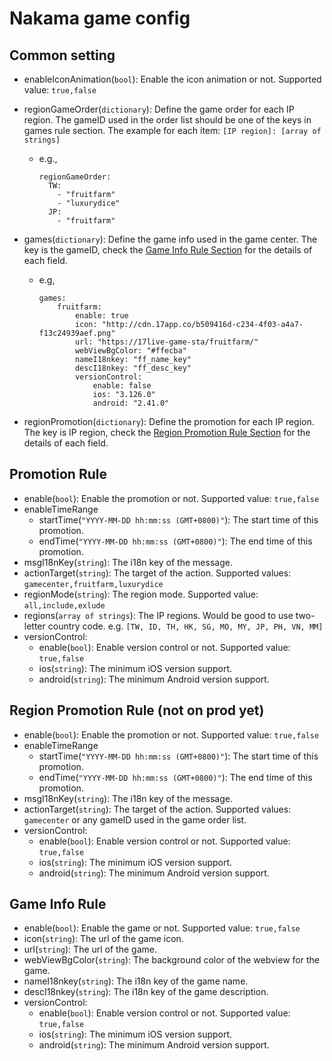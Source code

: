 # Nakama game config

## Common setting
- enableIconAnimation(`bool`): Enable the icon animation or not. Supported value: `true,false`
- regionGameOrder(`dictionary`): Define the game order for each IP region. The gameID used in the order list should be one of the keys in games rule section. The example for each item: `[IP region]: [array of strings]`
    - e.g.,
        ```
        regionGameOrder:
          TW:
            - "fruitfarm"
            - "luxurydice"
          JP:
            - "fruitfarm"
        ```

- games(`dictionary`): Define the game info used in the game center. The key is the gameID, check the [Game Info Rule Section](#Game-Info-Rule) for the details of each field.
    - e.g,
        ```
        games:
            fruitfarm:
                enable: true
                icon: "http://cdn.17app.co/b509416d-c234-4f03-a4a7-f13c24939aef.png"
                url: "https://17live-game-sta/fruitfarm/"
                webViewBgColor: "#ffecba"
                nameI18nkey: "ff_name_key"
                descI18nkey: "ff_desc_key"
                versionControl:
                    enable: false
                    ios: "3.126.0"
                    android: "2.41.0"
        ```

- regionPromotion(`dictionary`): Define the promotion for each IP region. The key is IP region, check the [Region Promotion Rule Section](#Region-Promotion-Rule) for the details of each field.


## Promotion Rule
- enable(`bool`): Enable the promotion or not. Supported value: `true,false`
- enableTimeRange
    - startTime(`"YYYY-MM-DD hh:mm:ss (GMT+0800)"`): The start time of this promotion.
    - endTime(`"YYYY-MM-DD hh:mm:ss (GMT+0800)"`): The end time of this promotion.
- msgI18nKey(`string`): The i18n key of the message.
- actionTarget(`string`): The target of the action. Supported values: `gamecenter,fruitfarm,luxurydice`
- regionMode(`string`): The region mode. Supported value: `all,include,exlude`
- regions(`array of strings`): The IP regions. Would be good to use two-letter country code. e.g. `[TW, ID, TH, HK, SG, MO, MY, JP, PH, VN, MM]`
- versionControl:
    - enable(`bool`): Enable version control or not. Supported value: `true,false`
    - ios(`string`): The minimum iOS version support.
    - android(`string`): The minimum Android version support.

## Region Promotion Rule (not on prod yet)
- enable(`bool`): Enable the promotion or not. Supported value: `true,false`
- enableTimeRange
    - startTime(`"YYYY-MM-DD hh:mm:ss (GMT+0800)"`): The start time of this promotion.
    - endTime(`"YYYY-MM-DD hh:mm:ss (GMT+0800)"`): The end time of this promotion.
- msgI18nKey(`string`): The i18n key of the message.
- actionTarget(`string`): The target of the action. Supported values: `gamecenter` or any gameID used in the game order list.
- versionControl:
    - enable(`bool`): Enable version control or not. Supported value: `true,false`
    - ios(`string`): The minimum iOS version support.
    - android(`string`): The minimum Android version support.

## Game Info Rule
- enable(`bool`): Enable the game or not. Supported value: `true,false`
- icon(`string`): The url of the game icon.
- url(`string`): The url of the game.
- webViewBgColor(`string`): The background color of the webview for the game.
- nameI18nkey(`string`): The i18n key of the game name.
- descI18nkey(`string`): The i18n key of the game description.
- versionControl:
    - enable(`bool`): Enable version control or not. Supported value: `true,false`
    - ios(`string`): The minimum iOS version support.
    - android(`string`): The minimum Android version support.
